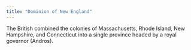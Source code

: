```yaml
---
title: "Dominion of New England"
---
```

The British combined the colonies of Massachusetts, Rhode Island, New Hampshire, and Connecticut into a single province headed by a royal governor (Andros).

